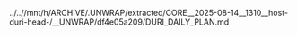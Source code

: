 ../..//mnt/h/ARCHIVE/.UNWRAP/extracted/CORE__2025-08-14__1310__host-duri-head-/__UNWRAP/df4e05a209/DURI_DAILY_PLAN.md